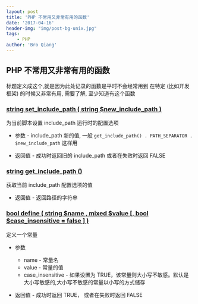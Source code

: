 ```yaml
---
layout: post
title: 'PHP 不常用又非常有用的函数'
date: '2017-04-16'
header-img: "img/post-bg-unix.jpg"
tags:
    - PHP
author: 'Bro Qiang'
---
```


## PHP 不常用又非常有用的函数

标题定义成这个,就是因为此处记录的函数是平时不会经常用到
在特定 (比如开发框架) 的时候又非常有用, 需要了解, 至少知道有这个函数

### [string set_include_path ( string $new_include_path )](http://php.net/manual/zh/function.set-include-path.php) 

为当前脚本设置 include_path 运行时的配置选项

- 参数 - include_path 新的值, 一般 `get_include_path() . PATH_SEPARATOR . $new_include_path` 这样用

- 返回值 - 成功时返回旧的 include_path 或者在失败时返回 FALSE


### [string get_include_path ()](http://php.net/manual/zh/function.get-include-path.php)

获取当前 include_path 配置选项的值

- 返回值 - 返回路径的字符串

### [bool define ( string $name , mixed $value [, bool $case_insensitive = false ] )](http://php.net/manual/zh/function.define.php)

定义一个常量

- 参数
    - name - 常量名    
    - value - 常量的值
    - case_insensitive - 如果设置为 TRUE，该常量则大小写不敏感。默认是大小写敏感的,大小写不敏感的常量以小写的方式储存
    
- 返回值 - 成功时返回 TRUE， 或者在失败时返回 FALSE
    

        


